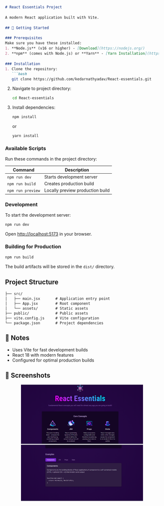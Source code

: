 
```markdown
# React Essentials Project

A modern React application built with Vite.

## 🚀 Getting Started

### Prerequisites
Make sure you have these installed:
1. **Node.js** (v16 or higher) - [Download](https://nodejs.org/)
2. **npm** (comes with Node.js) or **Yarn** - [Yarn Installation](https://yarnpkg.com/getting-started/install)

### Installation
1. Clone the repository:
   ```bash
   git clone https://github.com/kedarnathyadav/React-essentials.git
   ```
2. Navigate to project directory:
   ```bash
   cd React-essentials
   ```
3. Install dependencies:
   ```bash
   npm install
   ```
   or
   ```bash
   yarn install
   ```

### Available Scripts
Run these commands in the project directory:

| Command          | Description                          |
|------------------|--------------------------------------|
| `npm run dev`    | Starts development server            |
| `npm run build`  | Creates production build             |
| `npm run preview`| Locally preview production build     |

### Development
To start the development server:
```bash
npm run dev
```
Open [http://localhost:5173](http://localhost:5173) in your browser.

### Building for Production
```bash
npm run build
```
The build artifacts will be stored in the `dist/` directory.

## Project Structure
```
├── src/
│   ├── main.jsx       # Application entry point
│   ├── App.jsx        # Root component
│   └── assets/        # Static assets
├── public/            # Public assets
├── vite.config.js     # Vite configuration
└── package.json       # Project dependencies
```

## 📝 Notes
- Uses Vite for fast development builds
- React 18 with modern features
- Configured for optimal production builds

## 📸 Screenshots
<div align="center">
  <img src="Screenshots/Screenshot1.png" alt="Main App Interface" width="400"/>
  <img src="Screenshots/Screenshot2.png" alt="Mobile Responsive View" width="400"/>
</div>

